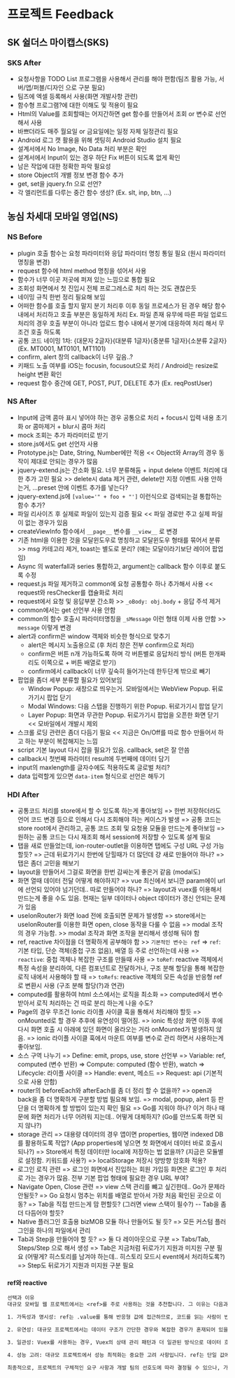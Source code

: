 # 프로젝트 Feedback

## SK 쉴더스 마이캡스(SKS)

### SKS After

- 요청사항을 TODO List 프로그램을 사용해서 관리를 해야 편함(팀즈 활용 가능, 서버/앱/퍼블/디자인 으로 구분 필요)
- 팀즈에 엑셀 등록해서 사용(화면 개발사항 관련)
- 함수형 프로그램?에 대한 이해도 및 적용이 필요
- Html의 Value를 조회할때는 어지간하면 get 함수를 만들어서 조회 or 변수로 선언해서 사용
- 바쁘더라도 매주 월요일 or 금요일에는 일정 자체 일정관리 필요
- Android 로그 캣 활용을 위해 셋팅히 Android Studio 설치 필요
- 설계서에서 No Image, No Data 처리 부분은 확인
- 설계서에서 Input이 있는 경우 하단 Fix 버튼이 되도록 없게 확인
- 남은 작업에 대한 정확한 파악 필요성
- store Object의 개별 정보 변경 함수 추가
- get, set을 jquery.fn 으로 선언?
- 각 엘리먼트를 다루는 중간 함수 생성? (Ex. slt, inp, btn, ...)

## 농심 차세대 모바일 영업(NS)

### NS Before

- plugin 호출 함수는 요청 파라미터와 응답 파라미터 명칭 통일 필요 (원시 파라미터 명칭을 변경)
- request 함수에 html method 명칭을 섞어서 사용
- 함수가 너무 이곳 저곳에 퍼져 있는 느낌으로 통합 필요
- 조회성 화면에서 첫 진입시 전체 프로그레스로 처리 하는 것도 괜찮은듯
- 네이밍 규칙 한번 정리 필요해 보임
- 어떠한 함수를 호출 할지 말지 분기 처리후 이후 동일 프로세스가 된 경우 해당 함수 내에서 처리하고 호출 부분은 동일하게 처리
  Ex. 파일 존재 유무에 따른 파일 업로드 처리의 경우 호출 부분이 아니라 업로드 함수 내에서 분기에 대응하여 처리 해서 무조건 호출 하도록
- 공통 코드 네이밍 1차: {대문자 2글자}{대분류 1글자}{중분류 1글자}{소분류 2글자} (Ex. MT0001, MT0101, MT1101)
- confirm, alert 창의 callback이 너무 깊음..?
- 키패드 노출 여부를 iOS는 focusin, focusout으로 처리 / Android는 resize로 height 변환 확인
- request 함수 중간에 GET, POST, PUT, DELETE 추가 (Ex. reqPostUser)

### NS After

- Input에 금액 콤마 표시 넣어야 하는 경우 공통으로 처리 + focus시 입력 내용 초기화 or 콤마제거 + blur시 콤마 처리
- mock 조회는 추가 파라미터로 받기
- store.js에서도 get 선언자 사용
- Prototype.js는 Date, String, Number에만 적용 << Object와 Array의 경우 동작이 제대로 안되는 경우가 많음
- jquery-extend.js는 간소화 필요. 너무 분류해둠 + input delete 이벤트 처리에 대한 추가 고민 필요 >> delete시 data 제거 관련, delete만 지정 이벤트 사용 안하는거, ...preset 안에 이벤트 추가를 넣는다?
- jquery-extend.js에 `[value='" + foo + "']` 이런식으로 검색되는걸 통합하는 함수 추가?
- 파일 리사이즈 후 실제로 파일이 있는지 검증 필요 << 파일 경로만 주고 실제 파일이 없는 경우가 있음
- createViewInfo 함수에서 `__page__` 변수를 `__view__` 로 변경
- 기존 html을 이용한 것을 모달윈도우로 명칭하고 모달윈도우 형태를 묶어서 분류 >> msg 카테고리 제거, toast는 별도로 분리? (얘는 모달이라기보단 레이어 팝업임)
- Async 의 waterfall과 series 통합하고, argument는 callback 함수 이후로 붙도록 수정
- request.js 파일 제거하고 common에 요청 공통함수 하나 추가해서 사용 << request와 resChecker를 캡슐화로 처리
- request에서 요청 및 응답부분 간소화 >> `_oBody: obj.body` + 응답 주석 제거
- common에서는 get 선언부 사용 안함
- common의 함수 호출시 파라미터명칭을 `_sMessage` 이런 형태 이제 사용 안함 >> `message` 이렇게 변경
- alert과 confirm은 window 객체와 비슷한 형식으로 맞추기
  - alert은 메시지 노출용으로 (후 처리 창은 전부 confirm으로 처리)
  - confirm은 버튼 n개 가능하도록 하며 각 버튼별로 응답처리 방식 (버튼 한개짜리도 이쪽으로 + 버튼 배열로 받기)
  - confirm에서 callback이 너무 깊숙히 들어가는데 한두단계 밖으로 빼기
- 팝업을 좀더 세부 분류할 필요가 있어보임
  - Window Popup: 새창으로 띄우는거. 모바일에서는 WebView Popup. 뒤로가기시 팝업 닫기
  - Modal Windows: 다음 스탭을 진행하기 위한 Popup. 뒤로가기시 팝업 닫기
  - Layer Popup: 화면과 무관한 Popup. 뒤로가기시 팝업을 오픈한 화면 닫기 << 모바일에서 개발시 제외
- 스크롤 로딩 관련은 좀더 다듬기 필요 << 지금은 On/Off를 따로 함수 만들어서 하고 하는 부분이 복잡해지는 느낌
- script 기본 layout 다시 잡을 필요가 있음. callback, set은 잘 안씀
- callback시 첫번째 파라미터 result에 두번째에 데이터 담기
- input의 maxlength를 글자수에도 적용하도록 글로벌 처리?
- data 입력할게 있으면 `data-item` 형식으로 선언은 해두기

### HDI After

- 공통코드 처리를 store에서 할 수 있도록 하는게 좋아보임
 => 한번 저장하더라도 언어 코드 변경 등으로 인해서 다시 조회해야 하는 케이스가 발생
 => 공통 코드는 store root에서 관리하고, 공통 코드 조회 및 요청용 모듈을 만드는게 좋아보임
 => 원하는 공통 코드는 다시 재조회 해서 session에 저장할 수 있도록 설계 필요
- 탭을 새로 만들었는데, ion-router-outlet을 이용하면 탭에도 구성 URL 구성 가능할듯?
 => 근데 뒤로가기시 한번에 닫힐때가 더 많던데 걍 새로 만들어야 하나?
 => 탭은 좀더 고민을 해보기
- layout을 만들어서 그걸로 화면을 한번 감싸는게 좋은거 같음 (modal도)
- 화면 열때 데이터 전달 어떻게 해야하지?
 => vue 최신에서 보니깐 param에이 url에 선언되 있어야 넘기던데.. 따로 만들어야 하나?
 => layout과 vuex를 이용해서 만드는게 좋을 수도 있음. 현재는 일부 데이터나 object 데이터가 갱신 안되는 문제가 있음
- useIonRouter가 화면 load 전에 호출되면 문제가 발생함
 => store에서는 useIonRouter를 이용한 화면 open, close 동작을 다룰 수 없음
 => modal 조작의 경우 가능함. >> modal 조작과 화면 조작을 분리해서 생성해 둬야 함
- ref, reactive 차이점을 더 명확하게 공부해야 함 >> `기본적인 변수는 ref`
 => `ref`: 기본 타입, 단순 객체(중첩 구조 없음), 배열 등 주로 선언하는데 사용
 => `reactive`: 중첩 객체나 복잡한 구조를 만들때 사용
  => `toRef`: reactive 객체에서 특정 속성을 분리하여, 다른 컴포넌트로 전달하거나, 구조 분해 할당을 통해 복잡한 로직 내에서 사용해야 할 때
  => `toRefs`: reactive 객체의 모든 속성을 반응형 ref로 변환시 사용 (구조 분해 할당(?)과 연관)
- computed를 활용하여 html 소스에서는 로직을 최소화
 => computed에서 변수 받아서 로직 처리하는 건 따로 분리 하는게 나을 수도?
- Page의 경우 무조건 Ionic 라이플 사이클 훅을 통해서 처리해야 할듯
 => onMounted로 할 경우 추후에 유연성이 떨어짐.
 => ionic 특성상 화면 이동 후에 다시 화면 호출 시 아래에 있던 화면이 올라오는 거라 onMounted가 발생하지 않음.
 => ionic 라이플 사이클 훅에서 마운트 여부를 변수로 관리 하면서 사용하는게 좋아보임.
- 소스 구역 나누기
 => Define: emit, props, use, store 선언부
 => Variable: ref, computed (변수 반환)
 => Compute: computed (함수 반환), watch
 => Lifecycle: 라이플 사이클
 => Handle: event, 메소드
 => Request: api (기본적으로 사용 안함)
- router의 beforeEach와 afterEach를 좀 더 정리 할 수 없을까?
 => open과 back을 좀 더 명확하게 구분할 방법 필요해 보임.
 => modal, popup, alert 등 판단을 더 명확하게 할 방법이 있는지 확인 필요
 => Go를 지워야 하나? 이거 하나 때문에 화면 처리가 너무 어려워 지는데.. 어떻게 대체하지? (Go를 안쓰도록 하면 되지 않나?)
- storage 관리
 => 대용량 데이터의 경우 앱이면 properties, 웹이면 indexed DB를 활용하도록 작업? (App properties에 넣으면 첫 화면에서 데이터 바로 호출시 되나?)
 => Store에서 특정 데이터만 local에 저장하는 법 없을까? (지금은 모듈별로 설정함. 키워드를 사용?)
 => localStorage 저장시 양방향 암호화 적용?
- 로그인 로직 관련
 => 로그인 화면에서 진입하는 회원 가입등 화면은 로그인 후 처리로 가는 경우가 많음. 전부 기본 팝업 형태에 필요한 경우 URL 부여?
- Navigate Open, Close 관련
 => view 스택 관리를 뺴고 싶긴한데.. Go가 문제라 안될듯?
 => Go 요청시 멈추는 위치를 배열로 받아서 가장 처음 확인된 곳으로 이동?
 => Tab을 직접 만드는게 맘 편할듯? (그러면 view 스택이 필수?) -- Tab을 좀 더 다듬어야 할듯?
- Native 플러그인 호출용 bizMOB 모듈 하나 만들어도 될 듯?
 => 모든 커스텀 플러그인을 하나의 파일에서 관리
- Tab과 Step을 만들어야 할 듯?
 => 둘 다 레이아웃으로 구분
 => Tabs/Tab, Steps/Step 으로 해서 생성
 => Tab은 지금처럼 뒤로가기 지원과 미지원 구분 필요 (어떻게? 히스토리를 남겨야 하는데.. 히스토리 모드시 event에서 처리하도록?)
 => Step도 뒤로가기 지원과 미지원 구분 필요

#### ref와 reactive

```txt
선택과 이유
대규모 모바일 웹 프로젝트에서는 <ref>를 주로 사용하는 것을 추천합니다. 그 이유는 다음과 같습니다:

1. 가독성과 명시성: ref는 .value를 통해 반응형 값에 접근하므로, 코드를 읽는 사람이 반응형 데이터를 명확하게 인식할 수 있습니다. 이는 특히 팀 프로젝트에서 중요한데, 코드의 명시성이 프로젝트의 가독성과 이해도를 높입니다.

2. 유연성: 대규모 프로젝트에서는 데이터 구조가 간단한 경우와 복잡한 경우가 혼재되어 있을 수 있습니다. ref는 단일 값이나 간단한 객체를 다루는 데 적합하며, 필요한 경우에는 reactive로 쉽게 전환할 수 있는 유연성을 제공합니다.

3. 일관성: Vuex를 사용하는 경우, Vuex의 상태 관리 패턴과 더 일관된 방식으로 데이터 흐름을 관리할 수 있습니다. Vuex 상태는 일반적으로 reactive 객체로 관리되지만, 컴포넌트 내부에서 ref를 사용하여 Vuex 상태의 특정 부분을 반응형으로 만들어 사용하는 것이 효율적일 수 있습니다.

4. 성능 고려: 대규모 프로젝트에서 성능 최적화는 중요한 고려 사항입니다. ref는 단일 값에 대한 반응성을 관리할 때 더 적은 오버헤드를 가지며, 필요한 곳에만 반응형 기능을 적용할 수 있어 성능을 미세 조정하는 데 도움이 됩니다.

최종적으로, 프로젝트의 구체적인 요구 사항과 개발 팀의 선호도에 따라 결정될 수 있으나, 가독성, 명시성, 유연성 및 성능 측면에서 ref의 사용을 우선적으로 고려하는 것이 좋습니다. 그러나 복잡한 상태 로직이나 중첩된 객체 구조를 다루는 경우에는 reactive의 사용이 불가피할 수 있으므로, 상황에 따라 적절히 선택하여 사용하는 것이 중요합니다.
```
